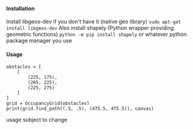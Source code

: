 #### Installation
Install libgeos-dev if you don't have it (native geo library)
`sudo apt-get install libgeos-dev`
Also install shapely (Python wrapper providing geometric functions)
`python -m pip install shapely`
or whatever python package manager you use

#### Usage
```
obstacles = [
	[
		(225, 175),
		(265, 225),
		(225, 275)
	]
]
grid = OccupancyGrid(obstacles)
print(grid.find_path((.5, .5), (475.5, 475.5)), canvas)
```

usage subject to change
